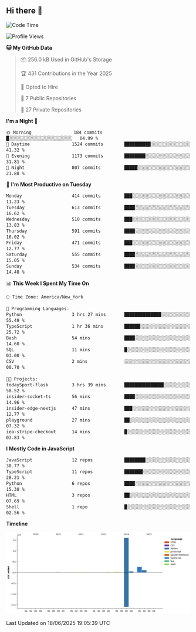 ## Hi there 👋

<!--START_SECTION:waka-->
![Code Time](http://img.shields.io/badge/Code%20Time-341%20hrs%2052%20mins-blue)

![Profile Views](http://img.shields.io/badge/Profile%20Views-0-blue)

**🐱 My GitHub Data** 

> 📦 256.0 kB Used in GitHub's Storage 
 > 
> 🏆 431 Contributions in the Year 2025
 > 
> 💼 Opted to Hire
 > 
> 📜 7 Public Repositories 
 > 
> 🔑 27 Private Repositories 
 > 
**I'm a Night 🦉** 

```text
🌞 Morning                184 commits         █░░░░░░░░░░░░░░░░░░░░░░░░   04.99 % 
🌆 Daytime                1524 commits        ██████████░░░░░░░░░░░░░░░   41.32 % 
🌃 Evening                1173 commits        ████████░░░░░░░░░░░░░░░░░   31.81 % 
🌙 Night                  807 commits         █████░░░░░░░░░░░░░░░░░░░░   21.88 % 
```
📅 **I'm Most Productive on Tuesday** 

```text
Monday                   414 commits         ███░░░░░░░░░░░░░░░░░░░░░░   11.23 % 
Tuesday                  613 commits         ████░░░░░░░░░░░░░░░░░░░░░   16.62 % 
Wednesday                510 commits         ███░░░░░░░░░░░░░░░░░░░░░░   13.83 % 
Thursday                 591 commits         ████░░░░░░░░░░░░░░░░░░░░░   16.02 % 
Friday                   471 commits         ███░░░░░░░░░░░░░░░░░░░░░░   12.77 % 
Saturday                 555 commits         ████░░░░░░░░░░░░░░░░░░░░░   15.05 % 
Sunday                   534 commits         ████░░░░░░░░░░░░░░░░░░░░░   14.48 % 
```


📊 **This Week I Spent My Time On** 

```text
🕑︎ Time Zone: America/New_York

💬 Programming Languages: 
Python                   3 hrs 27 mins       ██████████████░░░░░░░░░░░   55.49 % 
TypeScript               1 hr 36 mins        ██████░░░░░░░░░░░░░░░░░░░   25.72 % 
Bash                     54 mins             ████░░░░░░░░░░░░░░░░░░░░░   14.60 % 
SQL                      11 mins             █░░░░░░░░░░░░░░░░░░░░░░░░   03.00 % 
CSV                      2 mins              ░░░░░░░░░░░░░░░░░░░░░░░░░   00.70 % 

🐱‍💻 Projects: 
todaySport-flask         3 hrs 39 mins       ███████████████░░░░░░░░░░   58.52 % 
insider-socket-ts        56 mins             ████░░░░░░░░░░░░░░░░░░░░░   14.96 % 
insider-edge-nextjs      47 mins             ███░░░░░░░░░░░░░░░░░░░░░░   12.77 % 
playground               27 mins             ██░░░░░░░░░░░░░░░░░░░░░░░   07.32 % 
iea-stripe-checkout      14 mins             █░░░░░░░░░░░░░░░░░░░░░░░░   03.83 % 
```

**I Mostly Code in JavaScript** 

```text
JavaScript               12 repos            ████████░░░░░░░░░░░░░░░░░   30.77 % 
TypeScript               11 repos            ███████░░░░░░░░░░░░░░░░░░   28.21 % 
Python                   6 repos             ████░░░░░░░░░░░░░░░░░░░░░   15.38 % 
HTML                     3 repos             ██░░░░░░░░░░░░░░░░░░░░░░░   07.69 % 
Shell                    1 repo              █░░░░░░░░░░░░░░░░░░░░░░░░   02.56 % 
```



**Timeline**

![Lines of Code chart](https://raw.githubusercontent.com/dikshithvishnu/dikshithvishnu/main/assets/bar_graph.png)


 Last Updated on 18/06/2025 19:05:39 UTC
<!--END_SECTION:waka-->
